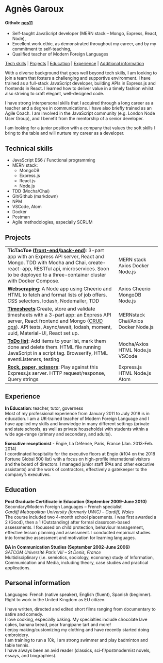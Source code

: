 # **Agnès Garoux**
#### Github: [nes11](https://github.com/nes11)

-	Self-taught JavaScript developer (MERN stack – Mongo, Express, React, Node),
- Excellent work ethic, as demonstrated throughout my career, and by my commitment
to self-teaching,
- Qualified teacher of Modern Foreign Languages


[Tech skills](#technical-skills) | [Projects](#projects) | [Education](#education) | [Experience](#experience) | [Additional information](#additional-information) 

With a diverse background that goes well beyond tech skills, I am looking to join a team that fosters a challenging and supportive environment. I have trained as a full-stack JavaScript developer, building APIs in Express.js and frontends in React. I learned how to deliver value in a timely fashion whilst also striving to craft elegant, well-designed code.  

I have strong interpersonal skills that I acquired through a long career as a teacher and a degree in communications. I have also briefly trained as an Agile Coach. I am involved in the JavaScript community (e.g. London Node User Group), and I benefit from the mentorship of a senior developer.  

I am looking for a junior position with a company that values the soft skills I bring to the table and will nurture my career as a developer.


## **Technical skills**  
+ JavaScript ES6 / Functional programming
+ MERN stack: 
  * MongoDB 
  * Express.js
  * React.js
  * Node.js
+ TDD (Mocha/Chai)
+ Git/Github (markdown)
+ NPM
+ VSCode, Atom
+ Docker 
+ Postman
+ Agile methodologies, especially SCRUM

## **Projects**  
 
|   |   |
|---|---|
|**TicTacToe ([front-end](https://github.com/nes11/tictactoe-frontend)/[back-end](https://github.com/nes11/tictactoe-backend))**: 3-part app with an Express API server, React and Mongo. TDD with Mocha and Chai, create-react-app, RESTful api, microservices. Soon to be deployed to a three-container cluster with Docker Compose. | MERN stack Axios Docker Node.js |
|**[Webscraping](https://github.com/nes11/WebScraping)**: A Node app using Cheerio and HTML to fetch and format lists of job offers. CSS selectors, lodash, Nodemailer, TDD |  Axios Cheerio MongoDB Node.js |
|**[Timesheets](https://github.com/nes11/Timesheets)**:Create, store and validate timesheets with a 3-part app: an Express API server, React frontend and Mongo ([CRUD ops](https://github.com/nes11/mongodbCRUD)). API tests, Async/await, lodash, moment, uuid, Material-UI, React set up. | MERNstack Chai/Axios Docker Node.js |
|**[ToDo list](https://github.com/nes11/ToDoList)**: Add items to your list, mark them done and delete them. HTML file running JavaScript in a script tag. Browserify, HTML eventListeners, testing | Mocha/Axios HTML Node.js VSCode  |
|**[Rock, paper, scissors](https://github.com/nes11/RockPaperScissors)**: Play against this Express.js server. HTTP request/response, Query strings | Express.js HTML Node.js Atom  |

## **Experience**  
**In Education**: teacher, tutor, governess  
Most of my professional experience from January 2011 to July 2018 is in education. I am a UK-trained teacher of Modern Foreign Language and I have applied my skills and knowledge in many different settings (private and state schools, as well as private households) with students within a wide age-range (primary and secondary, and adults). 

**Executive receptionist** - Engie, La Défense, Paris, France (Jan. 2013-Feb. 2014)  
I coordinated hospitality for the executive floors at Engie (#104 on the 2018 Fortune Global 500 list) with a focus on high-profile international visitors and the board of directors. I managed junior staff (PAs and other executive assistants) and the work of contractors, effectively a gatekeeper to the company’s executives.

## **Education**  
**Post Graduate Certificate in Education (September 2009-June 2010)**  
Secondary/Modern Foreign Languages – French specialist  
_Cardiff Metropolitan University (formerly UWIC) – Cardiff, Wales_  
The course included two 4-month school placements. I was first awarded a 2 (Good), then a 1 (Outstanding) after formal classroom-based assessments. I focussed on child protection, behaviour management, effective lesson planning and assessment. I conducted empirical studies into formative assessment and motivation for learning languages.  

**BA in Communication Studies (September 2002-June 2006)**  
_SATCOM Université Paris VIII – St Denis, France_  
Multidisciplinary (i.e. semiotics, sociology, economy) study of Information, Communication and Media, including theory, case studies and practical applications. 

## **Personal information**
Languages: French (native speaker), English (fluent), Spanish (beginner).  
Right to work in the United Kingdom as EU citizen.

I have written, directed and edited short films ranging from documentary to satire and comedy.  
I love cooking, especially baking. My specialties include chocolate lave cakes, banana bread, pear frangipane tart and more!  
I enjoy making/customizing my clothing and have recently started doing embroidery.  
I am training to run a 10k, I am strong swimmer and play badminton and table tennis.  
I have always been an avid reader (classics, sci-fi/postmodernist novels, essays, and biographies).
